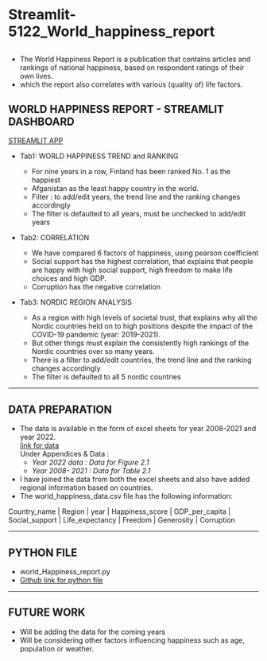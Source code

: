 # Streamlit-5122_World_happiness_report
## 
* The World Happiness Report is a publication that contains articles and rankings of national happiness, based on respondent ratings of their own lives.
* which the report also correlates with various (quality of) life factors.


## WORLD HAPPINESS REPORT - STREAMLIT DASHBOARD
[STREAMLIT APP](https://ramyasenapathy-streamlit-5122-wor-world-happiness-report-mv4ees.streamlit.app/)


* Tab1: WORLD HAPPINESS TREND and RANKING
  * For nine years in a row, Finland has been ranked No. 1 as the happiest 
  * Afganistan as the least happy country in the world.
  * Filter : to add/edit years, the trend line and the ranking changes accordingly
  * The filter is defaulted to all years, must be unchecked to add/edit years

* Tab2: CORRELATION 
  * We have compared 6 factors of happiness, using pearson coefficient
  * Social support has the highest correlation, that explains that people are happy with high social support, high freedom to make life choices and high GDP.
  * Corruption has the negative correlation

* Tab3: NORDIC REGION ANALYSIS
  * As a region with high levels of societal trust, that explains why all the Nordic countries held on to high positions despite the impact of the COVID-19 pandemic (year: 2019-2021). 
  * But other things must explain the consistently high rankings of the Nordic countries over so many years. 
  * There is a filter to add/edit countries, the trend line and the ranking changes accordingly
  * The filter is defaulted to all 5 nordic countries

----
## DATA PREPARATION
* The data is available in the form of excel sheets for year 2008-2021 and year 2022. <br />
[link for data]( https://worldhappiness.report/ed/2022/#appendices-and-data)<br />
Under Appendices & Data :
  * _Year 2022 data  : Data for Figure 2.1_
  * _Year 2008- 2021  : Data for Table 2.1_
* I have joined the data from both the excel sheets and also have added regional information based on countries.
* The world_happiness_data.csv file has the following information: **<br />**

Country_name | Region | year | Happiness_score | GDP_per_capita | Social_support | Life_expectancy | Freedom | Generosity | Corruption

----
## PYTHON FILE
* world_Happiness_report.py
* [Github link for python file](https://github.com/RamyaSenapathy/Streamlit-5122_World_happiness_report/blob/main/world_Happiness_report.py)
----
## FUTURE WORK
* Will be adding the data for the coming years
* Will be considering other factors influencing happiness such as age, population or weather.



